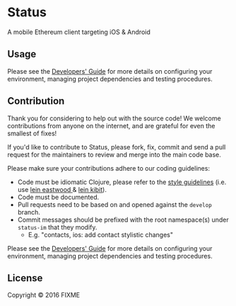 # Status

A mobile Ethereum client targeting iOS & Android

## Usage

Please see the [Developers' Guide](https://github.com/status-im/status-react/wiki/Developers'-Guide) for more details on configuring your environment, managing project dependencies and testing procedures.


## Contribution

Thank you for considering to help out with the source code! We welcome contributions from
anyone on the internet, and are grateful for even the smallest of fixes!

If you'd like to contribute to Status, please fork, fix, commit and send a pull request for the maintainers to review and merge into the main code base. 

Please make sure your contributions adhere to our coding guidelines:

 * Code must be idiomatic Clojure, please refer to the [style guidelines](https://github.com/bbatsov/clojure-style-guide) (i.e. use [lein eastwood
](https://github.com/jonase/eastwood) & [lein kibit](https://github.com/jonase/kibit)).
 * Code must be documented.
 * Pull requests need to be based on and opened against the `develop` branch.
 * Commit messages should be prefixed with the root namespace(s) under `status-im` that they modify.
   * E.g. "contacts, ios: add contact stylistic changes"

Please see the [Developers' Guide](https://github.com/status-im/status-react/wiki/Developers'-Guide) for more details on configuring your environment, managing project dependencies and testing procedures.

## License

Copyright © 2016 FIXME
